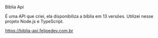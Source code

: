 Bíblia Api

É uma API que criei, ela disponibiliza a bíblia em 13 versões.
Utilizei nesse projeto Node.js e TypeScript.

https://biblia-api.felipedev.com.br
